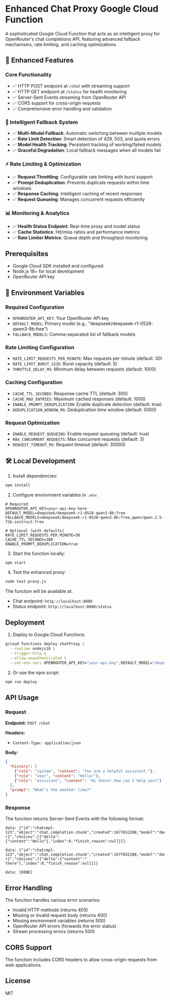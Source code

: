 # Enhanced Chat Proxy Google Cloud Function

A sophisticated Google Cloud Function that acts as an intelligent proxy for OpenRouter's chat completions API, featuring advanced fallback mechanisms, rate limiting, and caching optimizations.

## 🚀 Enhanced Features

### Core Functionality
- ✅ HTTP POST endpoint at `/chat` with streaming support
- ✅ HTTP GET endpoint at `/status` for health monitoring
- ✅ Server-Sent Events streaming from OpenRouter API
- ✅ CORS support for cross-origin requests
- ✅ Comprehensive error handling and validation

### 🧠 Intelligent Fallback System
- ✅ **Multi-Model Fallback**: Automatic switching between multiple models
- ✅ **Rate Limit Detection**: Smart detection of 429, 503, and quota errors
- ✅ **Model Health Tracking**: Persistent tracking of working/failed models
- ✅ **Graceful Degradation**: Local fallback messages when all models fail

### ⚡ Rate Limiting & Optimization
- ✅ **Request Throttling**: Configurable rate limiting with burst support
- ✅ **Prompt Deduplication**: Prevents duplicate requests within time windows
- ✅ **Response Caching**: Intelligent caching of recent responses
- ✅ **Request Queueing**: Manages concurrent requests efficiently

### 📊 Monitoring & Analytics
- ✅ **Health Status Endpoint**: Real-time proxy and model status
- ✅ **Cache Statistics**: Hit/miss ratios and performance metrics
- ✅ **Rate Limiter Metrics**: Queue depth and throughput monitoring

## Prerequisites

- Google Cloud SDK installed and configured
- Node.js 18+ for local development
- OpenRouter API key

## 🔧 Environment Variables

### Required Configuration
- `OPENROUTER_API_KEY`: Your OpenRouter API key
- `DEFAULT_MODEL`: Primary model (e.g., "deepseek/deepseek-r1-0528-qwen3-8b:free")
- `FALLBACK_MODELS`: Comma-separated list of fallback models

### Rate Limiting Configuration
- `RATE_LIMIT_REQUESTS_PER_MINUTE`: Max requests per minute (default: 30)
- `RATE_LIMIT_BURST_SIZE`: Burst capacity (default: 5)
- `THROTTLE_DELAY_MS`: Minimum delay between requests (default: 1000)

### Caching Configuration
- `CACHE_TTL_SECONDS`: Response cache TTL (default: 300)
- `CACHE_MAX_ENTRIES`: Maximum cached responses (default: 1000)
- `ENABLE_PROMPT_DEDUPLICATION`: Enable duplicate detection (default: true)
- `DEDUPLICATION_WINDOW_MS`: Deduplication time window (default: 5000)

### Request Optimization
- `ENABLE_REQUEST_QUEUEING`: Enable request queueing (default: true)
- `MAX_CONCURRENT_REQUESTS`: Max concurrent requests (default: 3)
- `REQUEST_TIMEOUT_MS`: Request timeout (default: 30000)

## 🛠️ Local Development

1. Install dependencies:
```bash
npm install
```

2. Configure environment variables in `.env`:
```env
# Required
OPENROUTER_API_KEY=your-api-key-here
DEFAULT_MODEL=deepseek/deepseek-r1-0528-qwen3-8b:free
FALLBACK_MODELS=deepseek/deepseek-r1-0528-qwen3-8b:free,qwen/qwen-2.5-72b-instruct:free

# Optional (with defaults)
RATE_LIMIT_REQUESTS_PER_MINUTE=30
CACHE_TTL_SECONDS=300
ENABLE_PROMPT_DEDUPLICATION=true
```

3. Start the function locally:
```bash
npm start
```

4. Test the enhanced proxy:
```bash
node test-proxy.js
```

The function will be available at:
- Chat endpoint: `http://localhost:8080`
- Status endpoint: `http://localhost:8080/status`

## Deployment

1. Deploy to Google Cloud Functions:
```bash
gcloud functions deploy chatProxy \
  --runtime nodejs18 \
  --trigger-http \
  --allow-unauthenticated \
  --set-env-vars OPENROUTER_API_KEY="your-api-key",DEFAULT_MODEL="deepseek-r1"
```

2. Or use the npm script:
```bash
npm run deploy
```

## API Usage

### Request

**Endpoint:** `POST /chat`

**Headers:**
- `Content-Type: application/json`

**Body:**
```json
{
  "history": [
    {"role": "system", "content": "You are a helpful assistant."},
    {"role": "user", "content": "Hello!"},
    {"role": "assistant", "content": "Hi there! How can I help you?"}
  ],
  "prompt": "What's the weather like?"
}
```

### Response

The function returns Server-Sent Events with the following format:

```
data: {"id":"chatcmpl-123","object":"chat.completion.chunk","created":1677652288,"model":"deepseek-r1","choices":[{"delta":{"content":"Hello"},"index":0,"finish_reason":null}]}

data: {"id":"chatcmpl-123","object":"chat.completion.chunk","created":1677652288,"model":"deepseek-r1","choices":[{"delta":{"content":" there"},"index":0,"finish_reason":null}]}

data: [DONE]
```

## Error Handling

The function handles various error scenarios:

- Invalid HTTP methods (returns 405)
- Missing or invalid request body (returns 400)
- Missing environment variables (returns 500)
- OpenRouter API errors (forwards the error status)
- Stream processing errors (returns 500)

## CORS Support

The function includes CORS headers to allow cross-origin requests from web applications.

## License

MIT
